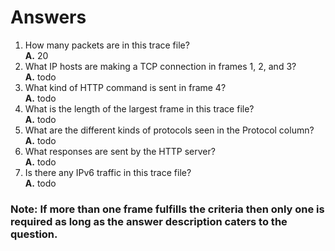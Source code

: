 # Answers

1. How many packets are in this trace file?  
    **A.** 20
2. What IP hosts are making a TCP connection in frames 1, 2, and 3?  
    **A.** todo
3. What kind of HTTP command is sent in frame 4?  
    **A.** todo
4. What is the length of the largest frame in this trace file?  
    **A.** todo
5. What are the different kinds of protocols seen in the Protocol column?  
    **A.** todo
6. What responses are sent by the HTTP server?  
    **A.** todo
7. Is there any IPv6 traffic in this trace file?  
    **A.** todo

### Note: If more than one frame fulfills the criteria then only one is required as long as the answer description caters to the question.